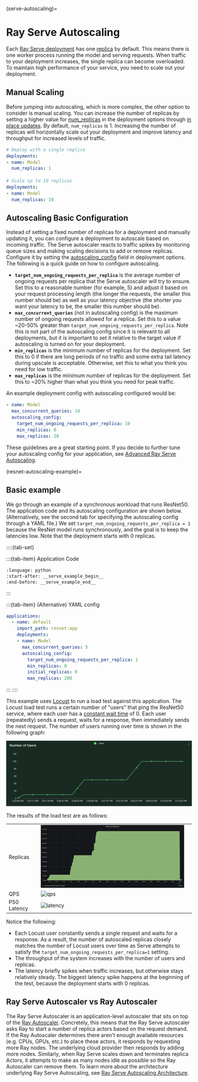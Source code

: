 (serve-autoscaling)=

# Ray Serve Autoscaling

Each [Ray Serve deployment](serve-key-concepts-deployment) has one [replica](serve-architecture-high-level-view) by default. This means there is one worker process running the model and serving requests. When traffic to your deployment increases, the single replica can become overloaded. To maintain high performance of your service, you need to scale out your deployment.

## Manual Scaling

Before jumping into autoscaling, which is more complex, the other option to consider is manual scaling. You can increase the number of replicas by setting a higher value for [num_replicas](serve-configure-deployment) in the deployment options through [in place updates](serve-inplace-updates). By default, `num_replicas` is 1. Increasing the number of replicas will horizontally scale out your deployment and improve latency and throughput for increased levels of traffic.

```yaml
# Deploy with a single replica
deployments:
- name: Model
  num_replicas: 1

# Scale up to 10 replicas
deployments:
- name: Model
  num_replicas: 10
```

## Autoscaling Basic Configuration

Instead of setting a fixed number of replicas for a deployment and manually updating it, you can configure a deployment to autoscale based on incoming traffic. The Serve autoscaler reacts to traffic spikes by monitoring queue sizes and making scaling decisions to add or remove replicas. Configure it by setting the [autoscaling_config](../serve/api/doc/ray.serve.config.AutoscalingConfig.rst) field in deployment options. The following is a quick guide on how to configure autoscaling.

* **`target_num_ongoing_requests_per_replica`** is the average number of ongoing requests per replica that the Serve autoscaler will try to ensure. Set this to a reasonable number (for example, 5) and adjust it based on your request processing length (the longer the requests, the smaller this number should be) as well as your latency objective (the shorter you want your latency to be, the smaller this number should be).
* **`max_concurrent_queries`** (not in autoscaling config) is the maximum number of ongoing requests allowed for a replica. Set this to a value ~20-50% greater than `target_num_ongoing_requests_per_replica`. Note this is not part of the autoscaling config since it is relevant to all deployments, but it is important to set it relative to the target value if autoscaling is turned on for your deployment.
* **`min_replicas`** is the minimum number of replicas for the deployment. Set this to 0 if there are long periods of no traffic and some extra tail latency during upscale is acceptable. Otherwise, set this to what you think you need for low traffic.
* **`max_replicas`** is the minimum number of replicas for the deployment. Set this to ~20% higher than what you think you need for peak traffic.

An example deployment config with autoscaling configured would be:
```yaml
- name: Model
  max_concurrent_queries: 14
  autoscaling_config:
    target_num_ongoing_requests_per_replica: 10
    min_replicas: 0
    max_replicas: 20
```

These guidelines are a great starting point. If you decide to further tune your autoscaling config for your application, see [Advanced Ray Serve Autoscaling](serve-advanced-autoscaling).

(resnet-autoscaling-example)=
## Basic example

We go through an example of a synchronous workload that runs ResNet50. The application code and its autoscaling configuration are shown below. (Alternatively, see the second tab for specifying the autoscaling config through a YAML file.) We set `target_num_ongoing_requests_per_replica = 1` because the ResNet model runs synchronously, and the goal is to keep the latencies low. Note that the deployment starts with 0 replicas.

::::{tab-set}

:::{tab-item} Application Code
```{literalinclude} doc_code/resnet50_example.py
:language: python
:start-after: __serve_example_begin__
:end-before: __serve_example_end__
```
:::

:::{tab-item} (Alternative) YAML config

```yaml
applications:
  - name: default
    import_path: resnet:app
    deployments:
    - name: Model
      max_concurrent_queries: 5
      autoscaling_config:
        target_num_ongoing_requests_per_replica: 1
        min_replicas: 0
        initial_replicas: 0
        max_replicas: 200
```

:::
::::

This example uses [Locust](https://locust.io/) to run a load test against this application. The Locust load test runs a certain number of "users" that ping the ResNet50 service, where each user has a [constant wait time](https://docs.locust.io/en/stable/writing-a-locustfile.html#wait-time-attribute) of 0. Each user (repeatedly) sends a request, waits for a response, then immediately sends the next request. The number of users running over time is shown in the following graph:

![users](https://raw.githubusercontent.com/ray-project/images/master/docs/serve/autoscaling-guide/resnet50_users.png)

The results of the load test are as follows:

|  |  |  |
| -------- | --- | ------- |
| Replicas | <img src="https://raw.githubusercontent.com/ray-project/images/master/docs/serve/autoscaling-guide/resnet50_replicas.png" alt="replicas" width="600"/> |
| QPS | <img src="https://raw.githubusercontent.com/ray-project/images/master/docs/serve/autoscaling-guide/resnet50_rps.svg" alt="qps"/> |
| P50 Latency | <img src="https://raw.githubusercontent.com/ray-project/images/master/docs/serve/autoscaling-guide/resnet50_latency.svg" alt="latency"/> |

Notice the following:
- Each Locust user constantly sends a single request and waits for a response. As a result, the number of autoscaled replicas closely matches the number of Locust users over time as Serve attempts to satisfy the `target_num_ongoing_requests_per_replica=1` setting.
- The throughput of the system increases with the number of users and replicas.
- The latency briefly spikes when traffic increases, but otherwise stays relatively steady. The biggest latency spike happens at the beginning of the test, because the deployment starts with 0 replicas.

## Ray Serve Autoscaler vs Ray Autoscaler

The Ray Serve Autoscaler is an application-level autoscaler that sits on top of the [Ray Autoscaler](cluster-index).
Concretely, this means that the Ray Serve autoscaler asks Ray to start a number of replica actors based on the request demand.
If the Ray Autoscaler determines there aren't enough available resources (e.g. CPUs, GPUs, etc.) to place these actors, it responds by requesting more Ray nodes.
The underlying cloud provider then responds by adding more nodes.
Similarly, when Ray Serve scales down and terminates replica Actors, it attempts to make as many nodes idle as possible so the Ray Autoscaler can remove them. To learn more about the architecture underlying Ray Serve Autoscaling, see [Ray Serve Autoscaling Architecture](serve-autoscaling-architecture).